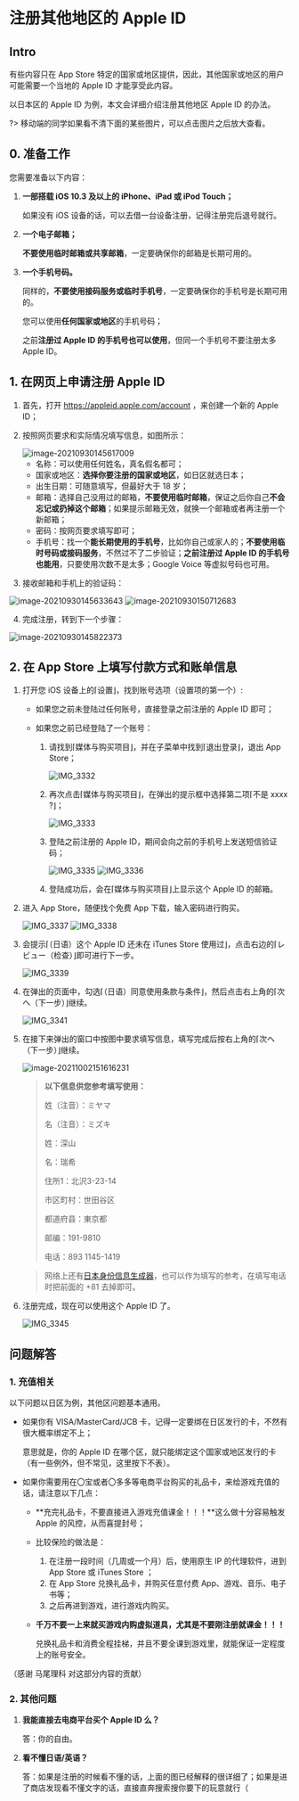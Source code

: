 # 注册其他地区的 Apple ID

## Intro

有些内容只在 App Store 特定的国家或地区提供，因此，其他国家或地区的用户可能需要一个当地的 Apple ID 才能享受此内容。

以日本区的 Apple ID 为例，本文会详细介绍注册其他地区 Apple ID 的办法。

?> 移动端的同学如果看不清下面的某些图片，可以点击图片之后放大查看。

## 0. 准备工作

您需要准备以下内容：

1. **一部搭载 iOS 10.3 及以上的 iPhone、iPad 或 iPod Touch；**

   如果没有 iOS 设备的话，可以去借一台设备注册，记得注册完后退号就行。

2. **一个电子邮箱；**

   **不要使用临时邮箱或共享邮箱**，一定要确保你的邮箱是长期可用的。

3. **一个手机号码。**

   同样的，**不要使用接码服务或临时手机号**，一定要确保你的手机号是长期可用的。

   您可以使用**任何国家或地区**的手机号码；

   之前**注册过 Apple ID 的手机号也可以使用**，但同一个手机号不要注册太多 Apple ID。

## 1. 在网页上申请注册 Apple ID

1. 首先，打开 https://appleid.apple.com/account ，来创建一个新的 Apple ID；

2. 按照网页要求和实际情况填写信息，如图所示：

   <img fancy="yep" src="https://i.loli.net/2021/09/30/VovCtJqxEHud12G.png" alt="image-20210930145617009" />
   
   - 名称：可以使用任何姓名，真名假名都可；
   - 国家或地区：**选择你要注册的国家或地区**，如日区就选日本；
   - 出生日期：可随意填写，但最好大于 18 岁；
   - 邮箱：选择自己没用过的邮箱，**不要使用临时邮箱**，保证之后你自己**不会忘记或扔掉这个邮箱**；如果提示邮箱无效，就换一个邮箱或者再注册一个新邮箱；
   - 密码：按网页要求填写即可；
   - 手机号：找一个**能长期使用的手机号**，比如你自己或家人的；**不要使用临时号码或接码服务**，不然过不了二步验证；**之前注册过 Apple ID 的手机号也能用**，只要使用次数不是太多；Google Voice 等虚拟号码也可用。

3. 接收邮箱和手机上的验证码：

  <img fancy="yep" src="https://i.loli.net/2021/09/30/aw2E6z1OfLmlW9Y.png" alt="image-20210930145633643" />

  <img fancy="yep" src="https://i.loli.net/2021/09/30/Q23y5atHVnqkYRW.png" alt="image-20210930150712683" />

4. 完成注册，转到下一个步骤：

  <img fancy="yep" src="https://i.loli.net/2021/09/30/AVqh8XtsERuwfM7.png" alt="image-20210930145822373" />

## 2. 在 App Store 上填写付款方式和账单信息

1. 打开您 iOS 设备上的⌈设置⌋，找到账号选项（设置项的第一个）:

   - 如果您之前未登陆过任何账号，直接登录之前注册的 Apple ID 即可；

   - 如果您之前已经登陆了一个账号：

     1. 请找到⌈媒体与购买项目⌋，并在子菜单中找到⌈退出登录⌋，退出 App Store；

        <img fancy="yep" src="https://i.loli.net/2021/09/30/vyZT8WNV6FIjg5M.jpg" alt="IMG_3332" />

     2. 再次点击⌈媒体与购买项目⌋，在弹出的提示框中选择第二项⌈不是 xxxx ?⌋；

        <img fancy="yep" src="https://i.loli.net/2021/09/30/ACu9xyXWqgslDOa.jpg" alt="IMG_3333" />

     3. 登陆之前注册的 Apple ID，期间会向之前的手机号上发送短信验证码；

        <img fancy="yep" src="https://i.loli.net/2021/09/30/WMc35koYFTqVl2G.jpg" alt="IMG_3335" />

        <img fancy="yep" src="https://i.loli.net/2021/09/30/HbxhymtSTc85WNX.jpg" alt="IMG_3336" />

     4. 登陆成功后，会在⌈媒体与购买项目⌋上显示这个 Apple ID 的邮箱。

2. 进入 App Store，随便找个免费 App 下载，输入密码进行购买。

   <img fancy="yep" src="https://i.loli.net/2021/09/30/vhJKqmzaVbnPfGp.jpg" alt="IMG_3337" />

   <img fancy="yep" src="https://i.loli.net/2021/09/30/E9nUf2z8QCMedgs.jpg" alt="IMG_3338" />

3. 会提示⌈（日语）这个 Apple ID 还未在 iTunes Store 使用过⌋，点击右边的⌈レビュー（检查）⌋即可进行下一步。

   <img fancy="yep" src="https://i.loli.net/2021/09/30/29AonQ3JMhRFGWa.jpg" alt="IMG_3339" />

4. 在弹出的页面中，勾选⌈（日语）同意使用条款与条件⌋，然后点击右上角的⌈次へ（下一步）⌋继续。

   <img fancy="yep" src="https://i.loli.net/2021/09/30/R4By1KWSMpO5dLA.jpg" alt="IMG_3341" />

5. 在接下来弹出的窗口中按图中要求填写信息，填写完成后按右上角的⌈次へ（下一步）⌋继续。

   ![image-20211002151616231](https://i.loli.net/2021/10/02/tEjaGlVcInmDL41.png)
   
   > **以下信息供您参考填写使用：**
   >
   > 姓（注音）：ミヤマ
   >
   > 名（注音）：ミズキ
   >
   > 姓：深山
   >
   > 名：瑞希
   >
   > 住所1：北沢3-23-14
   >
   > 市区町村：世田谷区
   >
   > 都道府县：東京都
   >
   > 邮编：191-9810
   >
   > 电话：893 1145-1419
   
   > 网络上还有[日本身份信息生成器](http://www.shenfendaquan.com/Index/index/ri_ben_ren_shen_fen_zi_liao)，也可以作为填写的参考，在填写电话时把前面的 +81 去掉即可。
   
6. 注册完成，现在可以使用这个 Apple ID 了。

   <img fancy="yep" src="https://i.loli.net/2021/09/30/7ntmaDAzjeJKZ2B.jpg" alt="IMG_3345" />

## 问题解答

### 1. 充值相关

以下问题以日区为例，其他区问题基本通用。

- 如果你有 VISA/MasterCard/JCB 卡，记得一定要绑在日区发行的卡，不然有很大概率绑定不上；

  意思就是，你的 Apple ID 在哪个区，就只能绑定这个国家或地区发行的卡（有一些例外，但不常见，这里按下不表）。

- 如果你需要用在〇宝或者〇多多等电商平台购买的礼品卡，来给游戏充值的话，请注意以下几点：

  - **充完礼品卡，不要直接进入游戏充值课金！！！**这么做十分容易触发 Apple 的风控，从而喜提封号；

  - 比较保险的做法是：

    1. 在注册一段时间（几周或一个月）后，使用原生 IP 的代理软件，进到 App Store 或 iTunes Store ；
    2. 在 App Store 兑换礼品卡，并购买任意付费 App、游戏、音乐、电子书等；
    3. 之后再进到游戏，进行游戏内购买。

  - **千万不要一上来就买游戏内购虚拟道具，尤其是不要刚注册就课金！！！**

    兑换礼品卡和消费全程挂梯，并且不要全课到游戏里，就能保证一定程度上的账号安全。

（感谢 马尾理科 对这部分内容的贡献）

### 2. 其他问题

1. **我能直接去电商平台买个 Apple ID 么？**

   答：你的自由。

2. **看不懂日语/英语？**

   答：如果是注册的时候看不懂的话，上面的图已经解释的很详细了；如果是进了商店发现看不懂文字的话，直接直奔搜索搜你要下的玩意就行（

